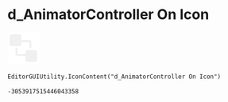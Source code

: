 # d_AnimatorController On Icon
![](/img/d_AnimatorController%20On%20Icon.png)

``` CSharp
EditorGUIUtility.IconContent("d_AnimatorController On Icon")
```
```
-3053917515446043358
```
